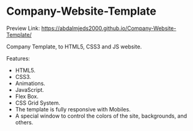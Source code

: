 # Company-Website-Template
Preview Link: https://abdalmjeds2000.github.io/Company-Website-Template/

Company Template, to HTML5, CSS3 and JS website. 

Features:
  - HTML5.
  - CSS3.
  - Animations.
  - JavaScript.
  - Flex Box.
  - CSS Grid System.
  - The template is fully responsive with Mobiles.
  - A special window to control the colors of the site, backgrounds, and others.
